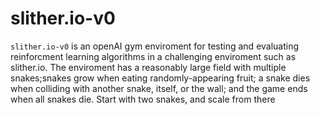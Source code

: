 # slither.io-v0
`slither.io-v0` is an openAI gym enviroment for testing and evaluating reinforcment learning algorithms in a challenging enviroment such as slither.io. The enviroment has a reasonably large field with multiple snakes;snakes grow  when eating randomly-appearing fruit; a snake dies when colliding with another snake, itself, or the wall; and the game ends when all snakes die. Start with two snakes, and scale from there   
